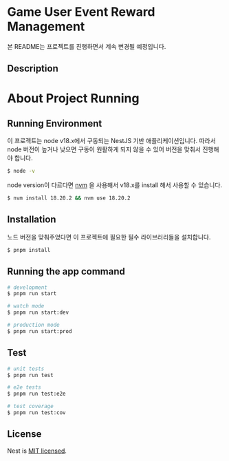 # Game User Event Reward Management
본 README는 프로젝트를 진행하면서 계속 변경될 예정입니다.

## Description

# About Project Running

## Running Environment

이 프로젝트는 node v18.x에서 구동되는 NestJS 기반 애플리케이션입니다. 따라서 node 버전이 높거나 낮으면 구동이 원활하게 되지 않을 수 있어 버전을 맞춰서 진행해야 합니다. 

``` bash
$ node -v
```

node version이 다르다면 [nvm](https://github.com/nvm-sh/nvm) 을 사용해서 v18.x를 install 해서 사용할 수 있습니다.
``` bash
$ nvm install 18.20.2 && nvm use 18.20.2
```

## Installation

노드 버전을 맞춰주었다면 이 프로젝트에 필요한 필수 라이브러리들을 설치합니다.

```bash
$ pnpm install
```

## Running the app command

```bash
# development
$ pnpm run start

# watch mode
$ pnpm run start:dev

# production mode
$ pnpm run start:prod
```

## Test

```bash
# unit tests
$ pnpm run test

# e2e tests
$ pnpm run test:e2e

# test coverage
$ pnpm run test:cov
```

## License

Nest is [MIT licensed](LICENSE).
